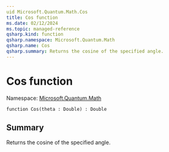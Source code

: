 ```yaml
---
uid Microsoft.Quantum.Math.Cos
title: Cos function
ms.date: 02/12/2024
ms.topic: managed-reference
qsharp.kind: function
qsharp.namespace: Microsoft.Quantum.Math
qsharp.name: Cos
qsharp.summary: Returns the cosine of the specified angle.
---
```


# Cos function

Namespace: [Microsoft.Quantum.Math](xref:Microsoft.Quantum.Math)

```qsharp
function Cos(theta : Double) : Double
```

## Summary
Returns the cosine of the specified angle.
